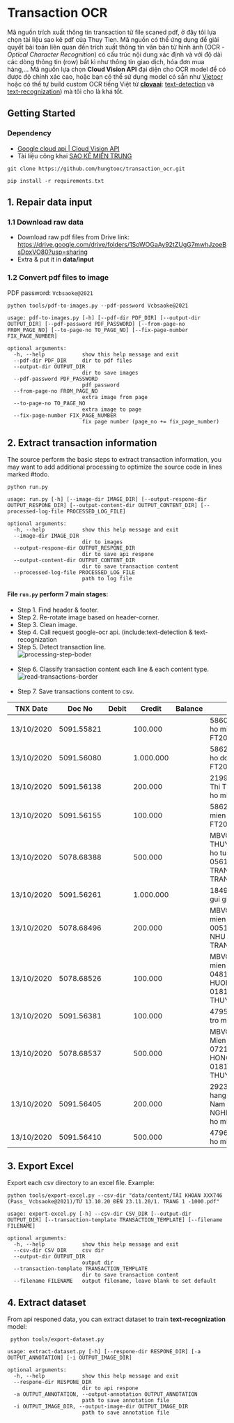 # Transaction OCR
Mã nguồn trích xuất thông tin transaction từ file scaned pdf, ở đây tôi lựa chọn tài liệu sao kê pdf của Thuy Tien. Mã nguồn có thể ứng dụng để giải quyết bài toán liên quan đến trích xuất thông tin văn bản từ hình ảnh (OCR - _Optical Character Recognition_) có cấu trúc nội dung xác định và với độ dài các dòng thông tin (row) bất kì như thông tin giao dịch, hóa đơn mua hàng,... Mã nguồn lựa chọn **Cloud Vision API** đại diện cho OCR model để có được độ chính xác cao, hoặc bạn có thể sử dụng model có sẵn như [Vietocr](https://github.com/pbcquoc/vietocr) hoặc có thể tự build custom OCR tiếng Việt từ [**clovaai**](https://github.com/clovaai): [text-detection](https://github.com/clovaai/CRAFT-pytorch) và [text-recognization](https://github.com/clovaai/deep-text-recognition-benchmark)) mà tôi cho là khá tốt.
## Getting Started
### Dependency
- [Google cloud api | Cloud Vision API](https://cloud.google.com/vision/)
- Tài liệu công khai [SAO KÊ MIỀN TRUNG](https://drive.google.com/drive/folders/16SZS0tASQKyFlVUnzdmYoYK6l2svOkag?usp=sharing)
```
git clone https://github.com/hungtooc/transaction_ocr.git

pip install -r requirements.txt
```
## 1. Repair data input
### 1.1 Download raw data
- Download raw pdf files from Drive link: https://drive.google.com/drive/folders/1SoWOGaAy92tZUgG7mwhJzoeBsDpxVO80?usp=sharing
- Extra & put it in **data/input** </br>
### 1.2 Convert pdf files to image
PDF password:   `Vcbsaoke@2021`
``` 
python tools/pdf-to-images.py --pdf-password Vcbsaoke@2021
```
```
usage: pdf-to-images.py [-h] [--pdf-dir PDF_DIR] [--output-dir OUTPUT_DIR] [--pdf-password PDF_PASSWORD] [--from-page-no FROM_PAGE_NO] [--to-page-no TO_PAGE_NO] [--fix-page-number FIX_PAGE_NUMBER]

optional arguments:
  -h, --help            show this help message and exit
  --pdf-dir PDF_DIR     dir to pdf files
  --output-dir OUTPUT_DIR
                        dir to save images
  --pdf-password PDF_PASSWORD
                        pdf password
  --from-page-no FROM_PAGE_NO
                        extra image from page
  --to-page-no TO_PAGE_NO
                        extra image to page
  --fix-page-number FIX_PAGE_NUMBER
                        fix page number (page_no += fix_page_number)
```

## 2. Extract transaction information
The source perform the basic steps to extract transaction information, you may want to add additional processing to optimize the source code in lines marked #todo.
```
python run.py 
```
```
usage: run.py [-h] [--image-dir IMAGE_DIR] [--output-respone-dir OUTPUT_RESPONE_DIR] [--output-content-dir OUTPUT_CONTENT_DIR] [--processed-log-file PROCESSED_LOG_FILE]

optional arguments:
  -h, --help            show this help message and exit
  --image-dir IMAGE_DIR
                        dir to images
  --output-respone-dir OUTPUT_RESPONE_DIR
                        dir to save api respone
  --output-content-dir OUTPUT_CONTENT_DIR
                        dir to save transaction content
  --processed-log-file PROCESSED_LOG_FILE
                        path to log file
```
#### File `run.py` perform 7 main stages: 
- Step 1. Find header & footer. </br>
- Step 2. Re-rotate image based on header-corner.</br>
- Step 3. Clean image.</br>
- Step 4. Call request google-ocr api. (include:text-detection & text-recognization </br>
- Step 5. Detect transaction line.</br>
![processing-step-boder](https://user-images.githubusercontent.com/24487114/136387897-961d28ec-c064-4191-b135-836cfaf3753e.gif) </br> </br>
- Step 6. Classify transaction content each line & each content type.</br>
![read-transactions-border](https://user-images.githubusercontent.com/24487114/136387974-751258bc-8ed1-4388-ad41-b176a9ec16c8.gif) </br> </br>
- Step 7. Save transactions content to csv. </br>

|TNX Date  |Doc No     |Debit|Credit    |Balance|Transaction in detail                                                                                                                |(note)|
|----------|-----------|-----|----------|-------|-------------------------------------------------------------------------------------------------------------------------------------|------|
|13/10/2020|5091.55821 |     |100.000   |       |586062.131020.075756.Ung ho mien trung FT20287151644070                                                                              |page_1|
|13/10/2020|5091.56080 |     |1.000.000 |       |586279.131020.075829.Ung ho dong bao mien Trung FT20287592192480                                                                     |page_1|
|13/10/2020|5091.56138 |     |200.000   |       |219987.131020.075839.Trinh Thi Thu Thuy chuyen tien ung ho mien Trung                                                                |page_1|
|13/10/2020|5091.56155 |     |100.000   |       |586295.131020.075826.UH mien trung FT20287432289640                                                                                  |page_1|
|13/10/2020|5078.68388 |     |500.000   |       |MBVCB.807033343.PHAM THUY TRANG chuyen tien ung ho tu thien.CT tu 0561000606153 PHAM THUY TRANG toi 0181003469746 TRAN THI THUY TIEN |page_1|
|13/10/2020|5091.56261 |     |1.000.000 |       |184997.131020.075853.Em gui giup do ba con vung lu                                                                                   |page_1|
|13/10/2020|5078.68496 |     |200.000   |       |MBVCB.807033583.Ung ho mien trung.CT tu 0051000531310 HUYNH THI NHU Y toi 0181003469746 TRAN THI THUY TIEN                           |page_1|
|13/10/2020|5078.68526 |     |100.000   |       |MBVCB.807033514.ung ho mien trung.CT tu 0481000903279 NGUYEN THI HUONG AN toi 0181003469746 TRAN THI THUY TIEN                       |page_1|
|13/10/2020|5091.56381 |     |100.000   |       |479592.131020.075909.ho tro mien trung                                                                                               |page_1|
|13/10/2020|5078.68537 |     |500.000   |       |MBVCB.807034561.Ung ho Mien trung.CT tu 0721000588146 LE THI HONG DIEM toi 0181003469746 TRAN THI THUY TIEN                          |page_1|
|13/10/2020|5091.56405 |     |200.000   |       |292363.131020.075845.Ngan hang TMCP Ngoai Thuong Viet Nam 0181003469746 LUC NGHIEM LE chuyen khoan ung ho mien trung                 |page_1|
|13/10/2020|5091.56410 |     |500.000   |       |479627.131020.075913.Ung ho mien trung     |page_1|
## 3. Export Excel
Export each csv directory to an excel file. Example:
```
python tools/export-excel.py --csv-dir "data/content/TÀI KHOẢN XXX746 (Pass_ Vcbsaoke@2021)/TỪ 13.10.20 ĐẾN 23.11.20/1. TRANG 1 -1000.pdf"
```
```
usage: export-excel.py [-h] --csv-dir CSV_DIR [--output-dir OUTPUT_DIR] [--transaction-template TRANSACTION_TEMPLATE] [--filename FILENAME]

optional arguments:
  -h, --help            show this help message and exit
  --csv-dir CSV_DIR     csv dir
  --output-dir OUTPUT_DIR
                        output dir
  --transaction-template TRANSACTION_TEMPLATE
                        dir to save transaction content
  --filename FILENAME   output filename, leave blank to set default

```
## 4. Extract dataset
From api responed data, you can extract dataset to train **text-recognization** model:
```
 python tools/export-dataset.py 
```
```
usage: extract-dataset.py [-h] [--respone-dir RESPONE_DIR] [-a OUTPUT_ANNOTATION] [-i OUTPUT_IMAGE_DIR]

optional arguments:
  -h, --help            show this help message and exit
  --respone-dir RESPONE_DIR
                        dir to api respone
  -a OUTPUT_ANNOTATION, --output-annotation OUTPUT_ANNOTATION
                        path to save annotation file
  -i OUTPUT_IMAGE_DIR, --output-image-dir OUTPUT_IMAGE_DIR
                        path to save annotation file
```
